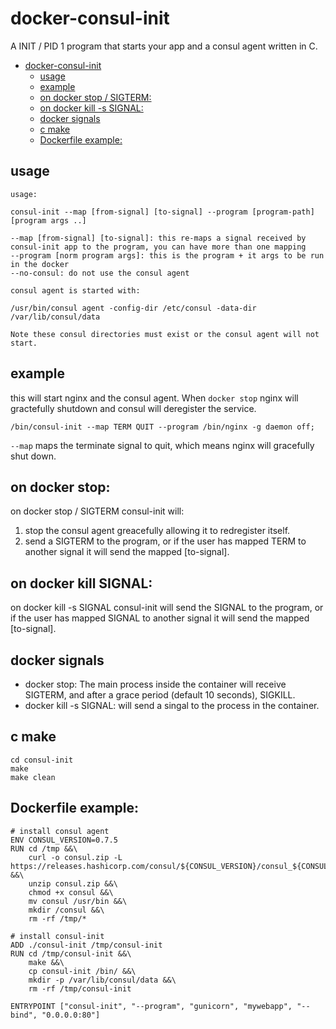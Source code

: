 # docker-consul-init
A INIT / PID 1 program that starts your app and a consul agent written in C.

- [docker-consul-init](#docker-consul-init)
  * [usage](#usage)
  * [example](#example)
  * [on docker stop / SIGTERM:](#on-docker-stop)
  * [on docker kill -s SIGNAL:](#on-docker-kill-signal)
  * [docker signals](#docker-signals)
  * [c make](#c-make)
  * [Dockerfile example:](#dockerfile-example-)

## usage
```
usage:

consul-init --map [from-signal] [to-signal] --program [program-path] [program args ..]

--map [from-signal] [to-signal]: this re-maps a signal received by consul-init app to the program, you can have more than one mapping
--program [norm program args]: this is the program + it args to be run in the docker
--no-consul: do not use the consul agent

consul agent is started with:

/usr/bin/consul agent -config-dir /etc/consul -data-dir /var/lib/consul/data

Note these consul directories must exist or the consul agent will not start.
```

## example
this will start nginx and the consul agent. When ```docker stop``` nginx will gractefully shutdown and consul will deregister the service.
```
/bin/consul-init --map TERM QUIT --program /bin/nginx -g daemon off;
```
```--map``` maps the terminate signal to quit, which means nginx will gracefully shut down.

## on docker stop:
on docker stop / SIGTERM consul-init will:
1. stop the consul agent greacefully allowing it to redregister itself.
2. send a SIGTERM to the program, or if the user has mapped TERM to another signal it will send the mapped [to-signal].

## on docker kill SIGNAL:
on docker kill -s SIGNAL consul-init will send the SIGNAL to the program, or if the user has mapped SIGNAL to another signal it will send the mapped [to-signal].

## docker signals
* docker stop: The main process inside the container will receive SIGTERM, and after a grace period (default 10 seconds), SIGKILL.
* docker kill -s SIGNAL: will send a singal to the process in the container.

## c make
```
cd consul-init
make
make clean
```

## Dockerfile example:
```
# install consul agent
ENV CONSUL_VERSION=0.7.5
RUN cd /tmp &&\
    curl -o consul.zip -L https://releases.hashicorp.com/consul/${CONSUL_VERSION}/consul_${CONSUL_VERSION}_linux_amd64.zip &&\
    unzip consul.zip &&\
    chmod +x consul &&\
    mv consul /usr/bin &&\
    mkdir /consul &&\
    rm -rf /tmp/*

# install consul-init
ADD ./consul-init /tmp/consul-init
RUN cd /tmp/consul-init &&\
    make &&\
    cp consul-init /bin/ &&\
    mkdir -p /var/lib/consul/data &&\
    rm -rf /tmp/consul-init

ENTRYPOINT ["consul-init", "--program", "gunicorn", "mywebapp", "--bind", "0.0.0.0:80"]
```
